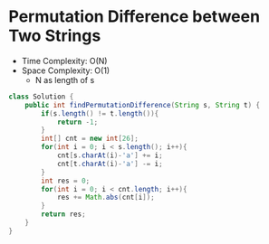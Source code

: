 # Permutation Difference between Two Strings

- Time Complexity: O(N)
- Space Complexity: O(1)
  - N as length of s

```java
class Solution {
    public int findPermutationDifference(String s, String t) {
        if(s.length() != t.length()){
            return -1;
        }
        int[] cnt = new int[26];
        for(int i = 0; i < s.length(); i++){
            cnt[s.charAt(i)-'a'] += i;
            cnt[t.charAt(i)-'a'] -= i;
        }
        int res = 0;
        for(int i = 0; i < cnt.length; i++){
            res += Math.abs(cnt[i]);
        }
        return res;
    }
}
```